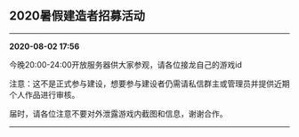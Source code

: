 ## 2020暑假建造者招募活动

---

**2020-08-02 17:56**

今晚20:00-24:00开放服务器供大家参观，请各位接龙自己的游戏id

注意：这不是正式参与建设，想要参与建设者仍需请私信群主或管理员并提供近期个人作品进行审核。

届时，请各位注意不要对外泄露游戏内截图和信息，谢谢合作。

---